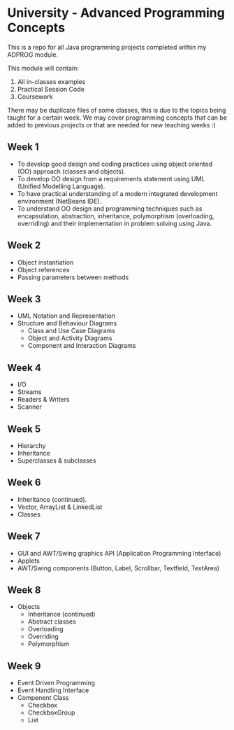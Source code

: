 # University - Advanced Programming Concepts

This is a repo for all Java programming projects
completed within my ADPROG module.

This module will contain:

1. All in-classes examples
2. Practical Session Code
3. Coursework

There may be duplicate files of some classes, this is due to the topics being taught for a certain week. 
We may cover programming concepts that can be added to previous projects or that are needed for new teaching weeks :) 

## Week 1
* To develop good design and coding practices using object oriented (OO) approach (classes and objects).
* To develop OO design from a requirements statement using UML (Unified Modelling Language).
* To have practical understanding of a modern integrated development environment (NetBeans IDE).
* To understand OO design and programming techniques such as encapsulation, abstraction, inheritance, polymorphism (overloading, overriding) and their implementation in problem solving using Java.

## Week 2
* Object instantiation
* Object references
* Passing parameters between methods

## Week 3
* UML Notation and Representation
* Structure and Behaviour Diagrams 
    * Class and Use Case Diagrams
    * Object and Activity Diagrams
    * Component and Interaction Diagrams
    
## Week 4
* I/O
* Streams
* Readers & Writers
* Scanner

## Week 5
* Hierarchy
* Inheritance
* Superclasses & subclasses

## Week 6
* Inheritance (continued). 
* Vector, ArrayList & LinkedList 
* Classes

## Week 7
* GUI and AWT/Swing graphics API (Application Programming Interface)
* Applets 
* AWT/Swing components (Button, Label, Scrollbar, Textfield, TextArea)

## Week 8
* Objects
  * Inheritance (continued)
  * Abstract classes
  * Overloading
  * Overriding
  * Polymorphism

## Week 9
* Event Driven Programming
* Event Handling Interface
* Compenent Class
  * Checkbox
  * CheckboxGroup
  * List

